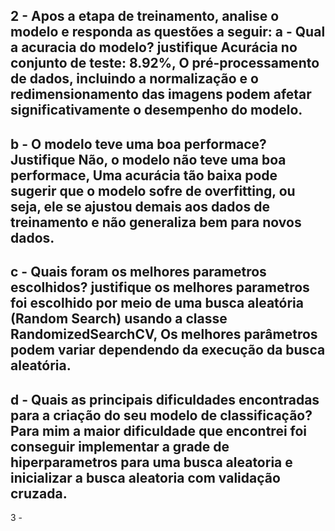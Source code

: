 2 - Apos a etapa de treinamento, analise o modelo e responda as questões a seguir:
a - Qual a acuracia do modelo? justifique
Acurácia no conjunto de teste: 8.92%, O pré-processamento de dados, 
incluindo a normalização e o redimensionamento das imagens podem afetar 
significativamente o desempenho do modelo.
--------------------------------------------------------------------------------------------
b - O modelo teve uma boa performace? Justifique
Não, o modelo não teve uma boa performace, Uma acurácia tão baixa pode sugerir que o modelo sofre de overfitting,
ou seja, ele se ajustou demais aos dados de treinamento e não generaliza bem para novos dados.
-------------------------------------------------------------------------------------------
c - Quais foram os melhores parametros escolhidos? justifique
os melhores parametros foi escolhido por meio de uma busca aleatória
(Random Search) usando a classe RandomizedSearchCV, Os melhores parâmetros podem variar
dependendo da execução da busca aleatória.
------------------------------------------------------------------------------------------
d - Quais as principais dificuldades encontradas para a criação do seu modelo de classificação?
Para mim a maior dificuldade que encontrei foi conseguir implementar a grade de hiperparametros
para uma busca aleatoria e inicializar a busca aleatoria com validação cruzada.
-----------------------------------------------------------------------------------------
3 - 
